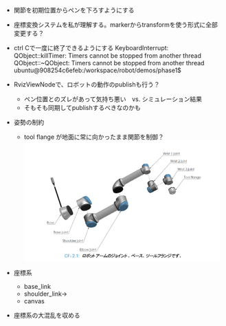 - 関節を初期位置からペンを下ろすようにする
- 座標変換システムを私が理解する。markerからtransformを使う形式に全部変更する？
- ctrl Cで一度に終了できるようにする
KeyboardInterrupt: 
QObject::killTimer: Timers cannot be stopped from another thread
QObject::~QObject: Timers cannot be stopped from another thread
ubuntu@908254c6efeb:/workspace/robot/demos/phase1$ 


- RvizViewNodeで、ロボットの動作のpublishも行う？
    - ペン位置とのズレがあって気持ち悪い　vs. シミュレーション結果
    - そもそも同期してpublishするべきなのかも



- 姿勢の制約
    - tool flange が地面に常に向かったまま関節を制御？
  ![](../image.png)

- 座標系
    - base_link
    - shoulder_link->
    - canvas


- 座標系の大混乱を収める